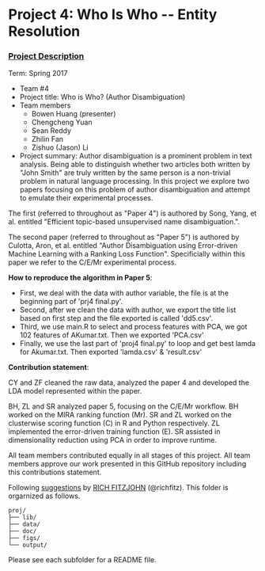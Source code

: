 # Project 4: Who Is Who -- Entity Resolution

### [Project Description](doc/project4_desc.md)

Term: Spring 2017

+ Team #4
+ Project title: Who is Who? (Author Disambiguation)
+ Team members
	+ Bowen Huang (presenter)
	+ Chengcheng Yuan
	+ Sean Reddy
	+ Zhilin Fan
	+ Zishuo (Jason) Li
+ Project summary: Author disambiguation is a prominent problem in text analysis. Being able to distinguish whether two articles both written by "John Smith" are truly written by the same person is a non-trivial problem in natural language processing. In this project we explore two papers focusing on this problem of author disambiguation and attempt to emulate their experimental processes.

The first (referred to throughout as "Paper 4") is authored by Song, Yang, et al. entitled "Efficient topic-based unsupervised name disambiguation.".

The second paper (referred to throughout as "Paper 5") is authored by Culotta, Aron, et al. entitled "Author Disambiguation using Error-driven Machine Learning with a Ranking Loss Function". Specificially within this paper we refer to the C/E/Mr experimental process.

	
**How to reproduce the algorithm in Paper 5**:
+ First, we deal with the data with author variable, the file is at the beginning part of 'prj4 final.py'. 
+ Second, after we clean the data with author, we export the title list based on first step and the file exported is called 'dd5.csv'.
+ Third, we use main.R to select and process features with PCA, we got 102 features of AKumar.txt. Then we exported 'PCA.csv'
+ Finally, we use the last part of 'proj4 final.py' to loop and get best lamda for Akumar.txt. Then exported 'lamda.csv' & 'result.csv'

	
**Contribution statement**: 

CY and ZF cleaned the raw data, analyzed the paper 4 and developed the LDA model represented within the paper.

BH, ZL and SR analyzed paper 5, focusing on the C/E/Mr workflow. BH worked on the MIRA ranking function (Mr). SR and ZL worked on the clusterwise scoring function (C) in R and Python respectively. ZL implemented the error-driven training function (E). SR assisted in dimensionality reduction using PCA in order to improve runtime.

All team members contributed equally in all stages of this project. All team members approve our work presented in this GitHub repository including this contributions statement. 

Following [suggestions](http://nicercode.github.io/blog/2013-04-05-projects/) by [RICH FITZJOHN](http://nicercode.github.io/about/#Team) (@richfitz). This folder is orgarnized as follows.

```
proj/
├── lib/
├── data/
├── doc/
├── figs/
└── output/
```

Please see each subfolder for a README file.

